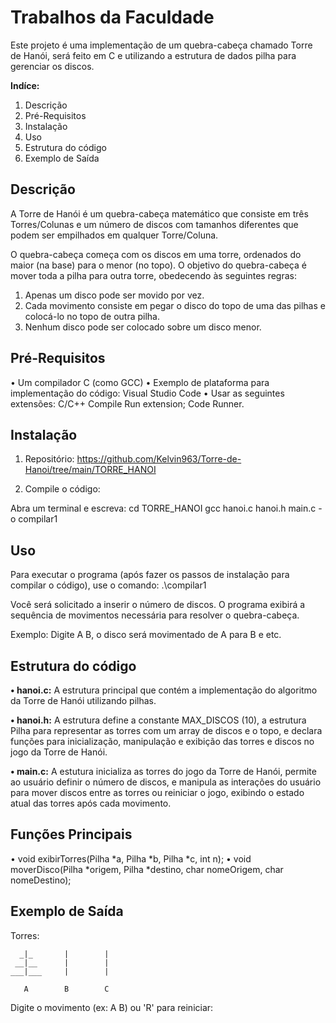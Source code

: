 # Trabalhos da Faculdade


Este projeto é uma implementação de um quebra-cabeça chamado Torre de Hanói, será feito em C e utilizando a estrutura de dados pilha para gerenciar os discos.


**Indíce:**
1. Descrição
2. Pré-Requisitos
3. Instalação
4. Uso
5. Estrutura do código
6. Exemplo de Saída


## Descrição


A Torre de Hanói é um quebra-cabeça matemático que consiste em três Torres/Colunas e um número de discos com tamanhos diferentes que podem ser empilhados em qualquer Torre/Coluna.

O quebra-cabeça começa com os discos em uma torre, ordenados do maior (na base) para o menor (no topo). O objetivo do quebra-cabeça é mover toda a pilha para outra torre, obedecendo às seguintes regras:

1.	Apenas um disco pode ser movido por vez.
2.	Cada movimento consiste em pegar o disco do topo de uma das pilhas e colocá-lo no topo de outra pilha.
3.	Nenhum disco pode ser colocado sobre um disco menor.


## Pré-Requisitos


•	Um compilador C (como GCC)
•	Exemplo de plataforma para implementação do código: Visual Studio Code
•	Usar as seguintes extensões: C/C++ Compile Run extension; Code Runner.


## Instalação


1.	Repositório:
https://github.com/Kelvin963/Torre-de-Hanoi/tree/main/TORRE_HANOI

2.	Compile o código:

Abra um terminal e escreva:
cd TORRE_HANOI
gcc hanoi.c hanoi.h main.c -o compilar1


## Uso


Para executar o programa (após fazer os passos de instalação para compilar o código), use o comando:
.\compilar1

Você será solicitado a inserir o número de discos. O programa exibirá a sequência de movimentos necessária para resolver o quebra-cabeça.

Exemplo: Digite A B, o disco será movimentado de A para B e etc.


## Estrutura do código


**•	hanoi.c:** A estrutura principal que contém a implementação do algoritmo da Torre de Hanói utilizando pilhas.

**•	hanoi.h:** A estrutura define a constante MAX_DISCOS (10), a estrutura Pilha para representar as torres com um array de discos e o topo, e declara funções para inicialização, manipulação e exibição das torres e discos no jogo da Torre de Hanói.

**•	main.c:** A estutura inicializa as torres do jogo da Torre de Hanói, permite ao usuário definir o número de discos, e manipula as interações do usuário para mover discos entre as torres ou reiniciar o jogo, exibindo o estado atual das torres após cada movimento.


## Funções Principais


•	void exibirTorres(Pilha *a, Pilha *b, Pilha *c, int n);
•	void moverDisco(Pilha *origem, Pilha *destino, char nomeOrigem, char nomeDestino);


## Exemplo de Saída

Torres:

      _|_       |        |
     __|__      |        |
    ___|___     |        |

       A        B        C

Digite o movimento (ex: A B) ou 'R' para reiniciar: